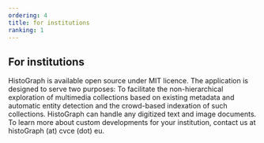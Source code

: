 ```yaml
---
ordering: 4
title: for institutions
ranking: 1
---
```


For institutions
---

HistoGraph is available open source under MIT licence. The application is designed to serve two purposes: To facilitate the non-hierarchical exploration of multimedia collections based on existing metadata and automatic entity detection and the crowd-based indexation of such collections. 
HistoGraph can handle any digitized text and image documents. To learn more about custom developments for your institution, contact us at histoGraph (at) cvce (dot) eu.
